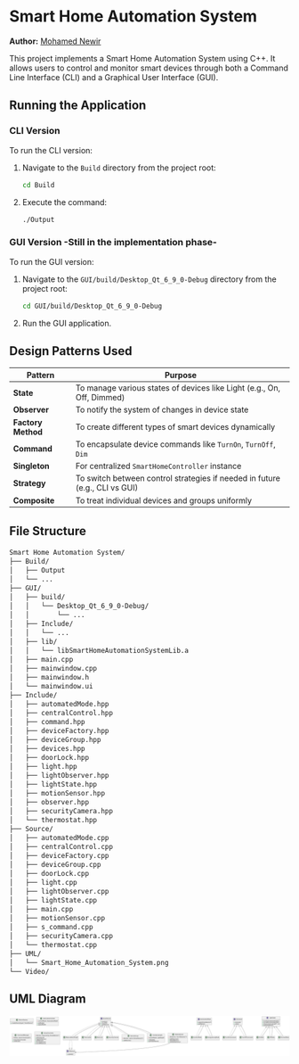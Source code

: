 # Smart Home Automation System

**Author:** [Mohamed Newir](https://www.linkedin.com/in/mohamed-newir-a8a572182)

This project implements a Smart Home Automation System using C++. It allows users to control and monitor smart devices through both a Command Line Interface (CLI) and a Graphical User Interface (GUI).

## Running the Application

### CLI Version

To run the CLI version:

1. Navigate to the `Build` directory from the project root:

   ```bash
   cd Build
   ```

2. Execute the command:

   ```bash
   ./Output
   ```

### GUI Version  -Still in the implementation phase-

To run the GUI version:

1. Navigate to the `GUI/build/Desktop_Qt_6_9_0-Debug` directory from the project root:

   ```bash
   cd GUI/build/Desktop_Qt_6_9_0-Debug
   ```

2. Run the GUI application.

## Design Patterns Used

| Pattern          | Purpose                                                                 |
|------------------|-------------------------------------------------------------------------|
| **State**        | To manage various states of devices like Light (e.g., On, Off, Dimmed)  |
| **Observer**     | To notify the system of changes in device state                         |
| **Factory Method**| To create different types of smart devices dynamically                  |
| **Command**      | To encapsulate device commands like `TurnOn`, `TurnOff`, `Dim`          |
| **Singleton**    | For centralized `SmartHomeController` instance                          |
| **Strategy**     | To switch between control strategies if needed in future (e.g., CLI vs GUI) |
| **Composite**    | To treat individual devices and groups uniformly                        |

## File Structure

```
Smart Home Automation System/
├── Build/
│   ├── Output
│   └── ...
├── GUI/
│   ├── build/
│   │   └── Desktop_Qt_6_9_0-Debug/
│   │       └── ...
│   ├── Include/
│   │   └── ...
│   ├── lib/
│   │   └── libSmartHomeAutomationSystemLib.a
│   ├── main.cpp
│   ├── mainwindow.cpp
│   ├── mainwindow.h
│   └── mainwindow.ui
├── Include/
│   ├── automatedMode.hpp
│   ├── centralControl.hpp
│   ├── command.hpp
│   ├── deviceFactory.hpp
│   ├── deviceGroup.hpp
│   ├── devices.hpp
│   ├── doorLock.hpp
│   ├── light.hpp
│   ├── lightObserver.hpp
│   ├── lightState.hpp
│   ├── motionSensor.hpp
│   ├── observer.hpp
│   ├── securityCamera.hpp
│   └── thermostat.hpp
├── Source/
│   ├── automatedMode.cpp
│   ├── centralControl.cpp
│   ├── deviceFactory.cpp
│   ├── deviceGroup.cpp
│   ├── doorLock.cpp
│   ├── light.cpp
│   ├── lightObserver.cpp
│   ├── lightState.cpp
│   ├── main.cpp
│   ├── motionSensor.cpp
│   ├── s_command.cpp
│   ├── securityCamera.cpp
│   └── thermostat.cpp
├── UML/
│   └── Smart_Home_Automation_System.png
└── Video/
```

## UML Diagram

![UML Diagram](./UML/Smart_Home_Automation_System.png)

